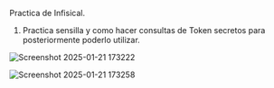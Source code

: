 Practica de Infisical.

1. Practica sensilla y como hacer consultas de Token secretos para posteriormente poderlo utilizar.

![Screenshot 2025-01-21 173222](https://github.com/user-attachments/assets/f98fc86a-4938-4550-9191-c85a313f3c9b)


![Screenshot 2025-01-21 173258](https://github.com/user-attachments/assets/7e386ce4-e7f7-4e50-89eb-39625558dc85)
